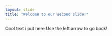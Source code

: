 ```yaml
---
layout: slide
title: "Welcome to our second slide!"
---
```

Cool text i put here
Use the left arrow to go back!
